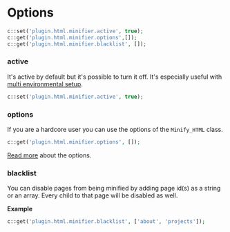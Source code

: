 # Options

```php
c::set('plugin.html.minifier.active', true);
c::get('plugin.html.minifier.options',[]);
c::get('plugin.html.minifier.blacklist', []);
```

### active

It's active by default but it's possible to turn it off. It's especially useful with [multi environmental setup](https://getkirby.com/docs/developer-guide/configuration/options#multi-environment-setup).

```php
c::set('plugin.html.minifier.active', true);
```

### options
If you are a hardcore user you can use the options of the `Minify_HTML` class.

```php
c::get('plugin.html.minifier.options', []);
```

[Read more](https://github.com/jenstornell/tiny-html-minifier#options) about the options.

### blacklist

You can disable pages from being minified by adding page id(s) as a string or an array. Every child to that page will be disabled as well.

**Example**

```php
c::get('plugin.html.minifier.blacklist', ['about', 'projects']);
```